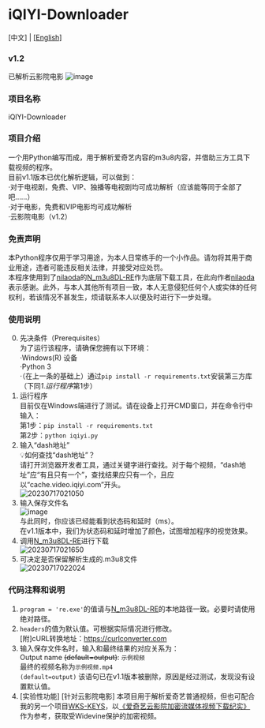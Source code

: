 # iQIYI-Downloader  
[中文] | [[English]](https://github.com/CrymanChen/iQIYI-Downloader/blob/main/README_en.md)  
### v1.2
已解析云影院电影
![image](https://github.com/CrymanChen/iQIYI-Downloader/assets/106590233/5a3525d8-e00e-4e96-9084-e4cfd455bbe0)
  
### 项目名称  
iQIYI-Downloader  
  
### 项目介绍  
一个用Python编写而成，用于解析爱奇艺内容的m3u8内容，并借助三方工具下载视频的程序。  
目前v1.1版本已优化解析逻辑，可以做到：  
·对于电视剧，免费、VIP、独播等电视剧均可成功解析（应该能等同于全部了吧……）  
·对于电影，免费和VIP电影均可成功解析  
·云影院电影（v1.2）  
  
### 免责声明  
本Python程序仅用于学习用途，为本人日常练手的一个小作品。请勿将其用于商业用途，违者可能违反相关法律，并接受对应处罚。  
本程序使用到了[nilaoda](https://github.com/nilaoda)的[N_m3u8DL-RE](https://github.com/nilaoda/N_m3u8DL-RE)作为底层下载工具，在此向作者[nilaoda](https://github.com/nilaoda)表示感谢。此外，与本人其他所有项目一致，本人无意侵犯任何个人或实体的任何权利，若该情况不甚发生，烦请联系本人以便及时进行下一步处理。  
  
### 使用说明  
0. 先决条件（Prerequisites）  
为了运行该程序，请确保您拥有以下环境：  
·Windows(R) 设备  
·Python 3  
·（在上一条的基础上）通过`pip install -r requirements.txt`安装第三方库（下同*1.运行程序*第1步）  
1. 运行程序  
目前仅在Windows端进行了测试。请在设备上打开CMD窗口，并在命令行中输入：  
第1步：`pip install -r requirements.txt`  
第2步：`python iqiyi.py`  
2. 输入“dash地址”  
💡如何查找“dash地址”？  
请打开浏览器开发者工具，通过关键字进行查找。对于每个视频，“dash地址”应“有且只有一个”，查找结果应只有一个，且应以“cache.video.iqiyi.com”开头。  
![20230717021050](https://github.com/CrymanChen/iQIYI-Downloader/assets/106590233/61f4e570-da6c-4b91-b901-8ff75f98fd94)  
3. 输入保存文件名  
![image](https://github.com/CrymanChen/iQIYI-Downloader/assets/106590233/476e1aca-e8e7-46e1-8fab-1ca396d1d27d)  
与此同时，你应该已经能看到状态码和延时（ms）。  
在v1.1版本中，我们为状态码和延时增加了颜色，试图增加程序的视觉效果。  
4. 调用[N_m3u8DL-RE](https://github.com/nilaoda/N_m3u8DL-RE)进行下载  
![20230717021650](https://github.com/CrymanChen/iQIYI-Downloader/assets/106590233/642ed2ee-c563-47ff-bdcb-bdc05cf434c2)  
5. 可决定是否保留解析生成的.m3u8文件  
![20230717022024](https://github.com/CrymanChen/iQIYI-Downloader/assets/106590233/8c037e4f-73d0-42c3-90a3-417b66fc0a29)  
  
### 代码注释和说明  
1. `program = 're.exe'`的值请与[N_m3u8DL-RE](https://github.com/nilaoda/N_m3u8DL-RE)的本地路径一致。必要时请使用绝对路径。  
2. `headers`的值为默认值。可根据实际情况进行修改。  
[附]cURL转换地址：https://curlconverter.com  
3. 输入保存文件名时，输入和最终结果的对应关系为：  
Output name ~~(default=output)~~: `示例视频`  
最终的视频名称为`示例视频.mp4`  
`(default=output)` 该语句已在v1.1版本被删除，原因是经过测试，发现没有设置默认值。  
4. [实验性功能] [针对云影院电影] 本项目用于解析爱奇艺普通视频，但也可配合我的另一个项目[WKS-KEYS](https://github.com/CrymanChen/WKS-KEYS)，以[《爱奇艺云影院加密流媒体视频下载纪实》](https://mp.weixin.qq.com/s?__biz=Mzg2MzUyMDg5Mg==&mid=2247486660&idx=1&sn=9db713df121887183a4aff836a68a4b4&chksm=ce761dd7f90194c194a6c653cfb4a254aa8933f6379c06970324bc6d86d8c4477afa60279002#rd)作为参考，获取受Widevine保护的加密视频。  
  
